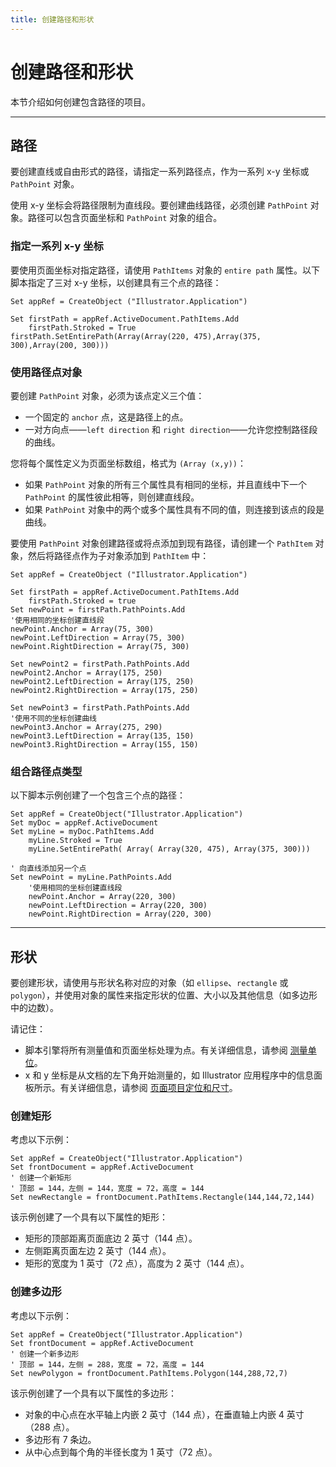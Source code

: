 ```yaml
---
title: 创建路径和形状
---
```

# 创建路径和形状

本节介绍如何创建包含路径的项目。

---

## 路径

要创建直线或自由形式的路径，请指定一系列路径点，作为一系列 x-y 坐标或 `PathPoint` 对象。

使用 x-y 坐标会将路径限制为直线段。要创建曲线路径，必须创建 `PathPoint` 对象。路径可以包含页面坐标和 `PathPoint` 对象的组合。

### 指定一系列 x-y 坐标

要使用页面坐标对指定路径，请使用 `PathItems` 对象的 `entire path` 属性。以下脚本指定了三对 x-y 坐标，以创建具有三个点的路径：

```vbscript
Set appRef = CreateObject ("Illustrator.Application")

Set firstPath = appRef.ActiveDocument.PathItems.Add
    firstPath.Stroked = True
firstPath.SetEntirePath(Array(Array(220, 475),Array(375, 300),Array(200, 300)))
```

### 使用路径点对象

要创建 `PathPoint` 对象，必须为该点定义三个值：

- 一个固定的 `anchor` 点，这是路径上的点。
- 一对方向点——`left direction` 和 `right direction`——允许您控制路径段的曲线。

您将每个属性定义为页面坐标数组，格式为 `(Array (x,y))`：

- 如果 `PathPoint` 对象的所有三个属性具有相同的坐标，并且直线中下一个 `PathPoint` 的属性彼此相等，则创建直线段。
- 如果 `PathPoint` 对象中的两个或多个属性具有不同的值，则连接到该点的段是曲线。

要使用 `PathPoint` 对象创建路径或将点添加到现有路径，请创建一个 `PathItem` 对象，然后将路径点作为子对象添加到 `PathItem` 中：

```vbscript
Set appRef = CreateObject ("Illustrator.Application")

Set firstPath = appRef.ActiveDocument.PathItems.Add
    firstPath.Stroked = true
Set newPoint = firstPath.PathPoints.Add
'使用相同的坐标创建直线段
newPoint.Anchor = Array(75, 300)
newPoint.LeftDirection = Array(75, 300)
newPoint.RightDirection = Array(75, 300)

Set newPoint2 = firstPath.PathPoints.Add
newPoint2.Anchor = Array(175, 250)
newPoint2.LeftDirection = Array(175, 250)
newPoint2.RightDirection = Array(175, 250)

Set newPoint3 = firstPath.PathPoints.Add
'使用不同的坐标创建曲线
newPoint3.Anchor = Array(275, 290)
newPoint3.LeftDirection = Array(135, 150)
newPoint3.RightDirection = Array(155, 150)
```

### 组合路径点类型

以下脚本示例创建了一个包含三个点的路径：

```vbscript
Set appRef = CreateObject("Illustrator.Application")
Set myDoc = appRef.ActiveDocument
Set myLine = myDoc.PathItems.Add
    myLine.Stroked = True
    myLine.SetEntirePath( Array( Array(320, 475), Array(375, 300)))

' 向直线添加另一个点
Set newPoint = myLine.PathPoints.Add
    '使用相同的坐标创建直线段
    newPoint.Anchor = Array(220, 300)
    newPoint.LeftDirection = Array(220, 300)
    newPoint.RightDirection = Array(220, 300)
```

---

## 形状

要创建形状，请使用与形状名称对应的对象（如 `ellipse`、`rectangle` 或 `polygon`），并使用对象的属性来指定形状的位置、大小以及其他信息（如多边形中的边数）。

请记住：

- 脚本引擎将所有测量值和页面坐标处理为点。有关详细信息，请参阅 [测量单位](../../scripting/measurementUnits)。
- x 和 y 坐标是从文档的左下角开始测量的，如 Illustrator 应用程序中的信息面板所示。有关详细信息，请参阅 [页面项目定位和尺寸](../scripting/positioning.md#page-item-positioning-and-dimensions)。

### 创建矩形

考虑以下示例：

```vbscript
Set appRef = CreateObject("Illustrator.Application")
Set frontDocument = appRef.ActiveDocument
' 创建一个新矩形
' 顶部 = 144，左侧 = 144，宽度 = 72，高度 = 144
Set newRectangle = frontDocument.PathItems.Rectangle(144,144,72,144)
```

该示例创建了一个具有以下属性的矩形：

- 矩形的顶部距离页面底边 2 英寸（144 点）。
- 左侧距离页面左边 2 英寸（144 点）。
- 矩形的宽度为 1 英寸（72 点），高度为 2 英寸（144 点）。

### 创建多边形

考虑以下示例：

```vbscript
Set appRef = CreateObject("Illustrator.Application")
Set frontDocument = appRef.ActiveDocument
' 创建一个新多边形
' 顶部 = 144，左侧 = 288，宽度 = 72，高度 = 144
Set newPolygon = frontDocument.PathItems.Polygon(144,288,72,7)
```

该示例创建了一个具有以下属性的多边形：

- 对象的中心点在水平轴上内嵌 2 英寸（144 点），在垂直轴上内嵌 4 英寸（288 点）。
- 多边形有 7 条边。
- 从中心点到每个角的半径长度为 1 英寸（72 点）。
```